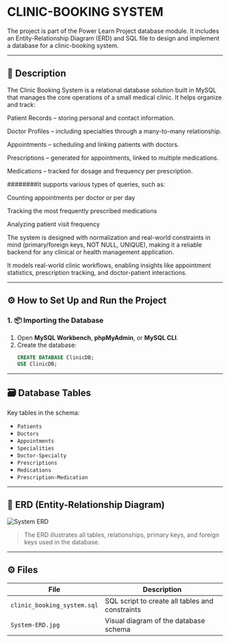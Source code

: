 # CLINIC-BOOKING SYSTEM

The project is part of the Power Learn Project database module. It includes an Entity-Relationship Diagram (ERD) and SQL file to design and implement a database for a clinic-booking system.

---

## 📄 Description

The Clinic Booking System is a relational database solution built in MySQL that manages the core operations of a small medical clinic. It helps organize and track:

Patient Records – storing personal and contact information.

Doctor Profiles – including specialties through a many-to-many relationship.

Appointments – scheduling and linking patients with doctors.

Prescriptions – generated for appointments, linked to multiple medications.

Medications – tracked for dosage and frequency per prescription.

########It supports various types of queries, such as:

Counting appointments per doctor or per day

Tracking the most frequently prescribed medications

Analyzing patient visit frequency

The system is designed with normalization and real-world constraints in mind (primary/foreign keys, NOT NULL, UNIQUE), making it a reliable backend for any clinical or health management application.

It models real-world clinic workflows, enabling insights like appointment statistics, prescription tracking, and doctor-patient interactions.

---

## ⚙️ How to Set Up and Run the Project

### 1. 📦 Importing the Database
1. Open **MySQL Workbench**, **phpMyAdmin**, or **MySQL CLI**.
2. Create the database:
   ```sql
   CREATE DATABASE ClinicDB;
   USE ClinicDB;

---

## 🗃️ Database Tables

Key tables in the schema:
- `Patients`
- `Doctors`
- `Appointments`
- `Specialities`
- `Doctor-Specialty`
- `Prescriptions`
- `Medications`
- `Prescription-Medication`

---

## 🧩 ERD (Entity-Relationship Diagram)

![System ERD](./System-ERD.jpg)  
> The ERD illustrates all tables, relationships, primary keys, and foreign keys used in the database.

---

## ⚙️ Files

| File | Description |
|------|-------------|
| `clinic_booking_system.sql` | SQL script to create all tables and constraints |
| `System-ERD.jpg` | Visual diagram of the database schema |
